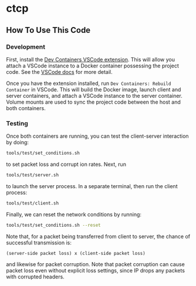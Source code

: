 # ctcp

## How To Use This Code

### Development

First, install the [Dev Containers VSCode extension](https://marketplace.visualstudio.com/items?itemName=ms-vscode-remote.remote-containers). This will allow you attach a VSCode instance to a Docker container possessing the project code. See the [VSCode docs](https://code.visualstudio.com/docs/devcontainers/containers) for more detail.

Once you have the extension installed, run `Dev Containers: Rebuild Container` in VSCode. This will build the Docker image, launch client and server 
containers, and attach a VSCode instance to the server container. Volume mounts are used to sync the project code between the host and both containers.

### Testing

Once both containers are running, you can test the client-server interaction by doing:

```bash
tools/test/set_conditions.sh
```

to set packet loss and corrupt  ion rates. Next, run

```bash
tools/test/server.sh
```

to launch the server process. In a separate terminal, then run the client process:

```bash
tools/test/client.sh
```

Finally, we can reset the network conditions by running:

```bash
tools/test/set_conditions.sh --reset
```

Note that, for a packet being transferred from client to server, the chance of successful transmission is:

```
(server-side packet loss) x (client-side packet loss)
```

and likewise for packet corruption. Note that packet corruption can cause packet loss even without explicit loss settings, since IP drops any packets with corrupted headers.